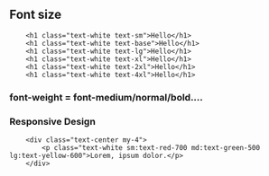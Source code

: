 ## Font size

```
    <h1 class="text-white text-sm">Hello</h1>
    <h1 class="text-white text-base">Hello</h1>
    <h1 class="text-white text-lg">Hello</h1>
    <h1 class="text-white text-xl">Hello</h1>
    <h1 class="text-white text-2xl">Hello</h1> 
    <h1 class="text-white text-4xl">Hello</h1>
```

### font-weight = font-medium/normal/bold....

### Responsive Design

```
    <div class="text-center my-4">
        <p class="text-white sm:text-red-700 md:text-green-500 lg:text-yellow-600">Lorem, ipsum dolor.</p>
    </div>
```